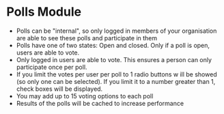 Polls Module
===

- Polls can be "internal", so only logged in members of your organisation are able to see these polls and participate in them
- Polls have one of two states: Open and closed. Only if a poll is open, users are able to vote.
- Only logged in users are able to vote. This ensures a person can only participate once per poll.
- If you limit the votes per user per poll to 1 radio buttons w ill be showed (so only one can be selected). 
If you limit it to a number greater than 1, check boxes will be displayed.
- You may add up to 15 voting options to each poll
- Results of the polls will be cached to increase performance
